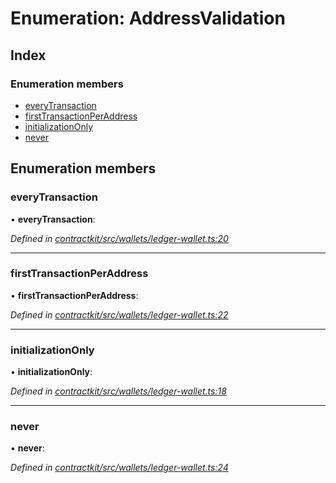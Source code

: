 # Enumeration: AddressValidation

## Index

### Enumeration members

* [everyTransaction](_wallets_ledger_wallet_.addressvalidation.md#everytransaction)
* [firstTransactionPerAddress](_wallets_ledger_wallet_.addressvalidation.md#firsttransactionperaddress)
* [initializationOnly](_wallets_ledger_wallet_.addressvalidation.md#initializationonly)
* [never](_wallets_ledger_wallet_.addressvalidation.md#never)

## Enumeration members

###  everyTransaction

• **everyTransaction**:

*Defined in [contractkit/src/wallets/ledger-wallet.ts:20](https://github.com/celo-org/celo-monorepo/blob/master/packages/contractkit/src/wallets/ledger-wallet.ts#L20)*

___

###  firstTransactionPerAddress

• **firstTransactionPerAddress**:

*Defined in [contractkit/src/wallets/ledger-wallet.ts:22](https://github.com/celo-org/celo-monorepo/blob/master/packages/contractkit/src/wallets/ledger-wallet.ts#L22)*

___

###  initializationOnly

• **initializationOnly**:

*Defined in [contractkit/src/wallets/ledger-wallet.ts:18](https://github.com/celo-org/celo-monorepo/blob/master/packages/contractkit/src/wallets/ledger-wallet.ts#L18)*

___

###  never

• **never**:

*Defined in [contractkit/src/wallets/ledger-wallet.ts:24](https://github.com/celo-org/celo-monorepo/blob/master/packages/contractkit/src/wallets/ledger-wallet.ts#L24)*
